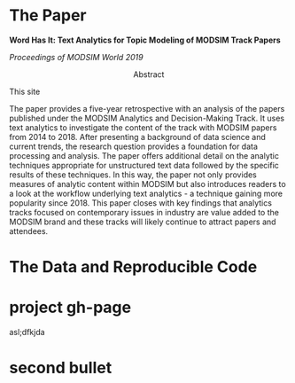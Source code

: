 # The Paper

__Word Has It: Text Analytics for Topic Modeling of MODSIM Track Papers__

_Proceedings of MODSIM World 2019_

<p align="center">Abstract</p>





This site 

The paper provides a five-year retrospective with an analysis of the papers published under the MODSIM Analytics and Decision-Making Track. It uses text analytics to investigate the content of the track with MODSIM papers from 2014 to 2018. After presenting a background of data science and current trends, the research question provides a foundation for data processing and analysis. The paper offers additional detail on the analytic techniques appropriate for unstructured text data followed by the specific results of these techniques. In this way, the paper not only provides measures of analytic content within MODSIM but also introduces readers to a look at the workflow underlying text analytics - a technique gaining more popularity since 2018. This paper closes with key findings that analytics tracks focused on contemporary issues in industry are value added to the MODSIM brand and these tracks will likely continue to attract papers and attendees.

# The Data and Reproducible Code

# project gh-page
asl;dfkjda

# second bullet

